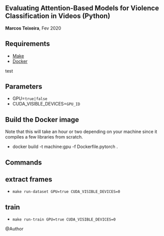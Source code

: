 Evaluating Attention-Based Models for Violence Classification in Videos (Python)
------------------------------------------------------------
**Marcos Teixeira**, Fev 2020

## Requirements
* [Make](https://www.gnu.org/software/make/)
* [Docker](https://www.docker.com)

test
## Parameters
* GPU=`true|false`
* CUDA_VISIBLE_DEVICES=`GPU_ID`

## Build the Docker image 
Note that this will take an hour or two depending on your machine since it compiles a few libraries from scratch.

* docker build -t machine:gpu -f Dockerfile.pytorch .

## Commands

## extract frames
* `make run-dataset GPU=true CUDA_VISIBLE_DEVICES=0`

## train
* `make run-train GPU=true CUDA_VISIBLE_DEVICES=0`


@Author